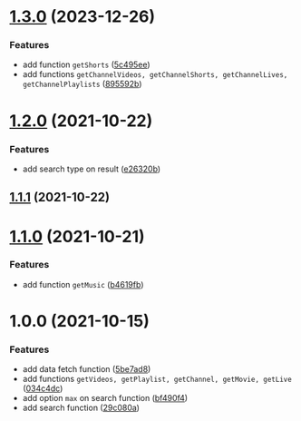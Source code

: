 # [1.3.0](https://github.com/valmisson/ytubes/compare/v1.2.0...v1.3.0) (2023-12-26)


### Features

* add function `getShorts` ([5c495ee](https://github.com/valmisson/ytubes/commit/5c495ee2824a7b71c178774d268edee90d24aa54))
* add functions `getChannelVideos, getChannelShorts, getChannelLives, getChannelPlaylists` ([895592b](https://github.com/valmisson/ytubes/commit/895592b82ef17a867c61ad048914acec601dba86))



# [1.2.0](https://github.com/valmisson/ytubes/compare/v1.1.1...v1.2.0) (2021-10-22)


### Features

* add search type on result ([e26320b](https://github.com/valmisson/ytubes/commit/e26320b3bd1035ac77f2d0543a2ba972c718bccb))



## [1.1.1](https://github.com/valmisson/ytubes/compare/v1.1.0...v1.1.1) (2021-10-22)



# [1.1.0](https://github.com/valmisson/ytubes/compare/v1.0.0...v1.1.0) (2021-10-21)


### Features

* add function `getMusic` ([b4619fb](https://github.com/valmisson/ytubes/commit/b4619fb306581b2fccb39c31af8d71aaa99bb49d))



# 1.0.0 (2021-10-15)


### Features

* add data fetch function ([5be7ad8](https://github.com/valmisson/ytubes/commit/5be7ad86e04fb0804db8fc902d604a29ad92b28e))
* add functions `getVideos, getPlaylist, getChannel, getMovie, getLive` ([034c4dc](https://github.com/valmisson/ytubes/commit/034c4dca57279cbdf4490589bcaa96f958c070e4))
* add option `max` on search function ([bf490f4](https://github.com/valmisson/ytubes/commit/bf490f4673ae44e3381da96a20fd4d60bea1391a))
* add search function ([29c080a](https://github.com/valmisson/ytubes/commit/29c080ad195c7bbb254d7efc990318d1fda81e74))



